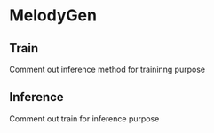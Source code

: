 # MelodyGen

## Train
Comment out inference method for traininng purpose
## Inference
Comment out train for inference purpose


